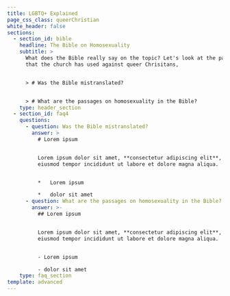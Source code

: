 ```yaml
---
title: LGBTQ+ Explained
page_css_class: queerChristian
white_header: false
sections:
  - section_id: bible
    headline: The Bible on Homosexuality
    subtitle: >
      What does the Bible really say on the topic? Let's look at the passages
      that the church has used against queer Chrisitans,


      > # Was the Bible mistranslated?


      > # What are the passages on homosexuality in the Bible?
    type: header_section
  - section_id: faq4
    questions:
      - question: Was the Bible mistranslated?
        answer: >
          # Lorem ipsum


          Lorem ipsum dolor sit amet, **consectetur adipiscing elit**, sed do
          eiusmod tempor incididunt ut labore et dolore magna aliqua.


          *   Lorem ipsum

          *   dolor sit amet
      - question: What are the passages on homosexuality in the Bible?
        answer: >-
          ## Lorem ipsum


          Lorem ipsum dolor sit amet, **consectetur adipiscing elit**, sed do
          eiusmod tempor incididunt ut labore et dolore magna aliqua.


          - Lorem ipsum

          - dolor sit amet
    type: faq_section
template: advanced
---
```

